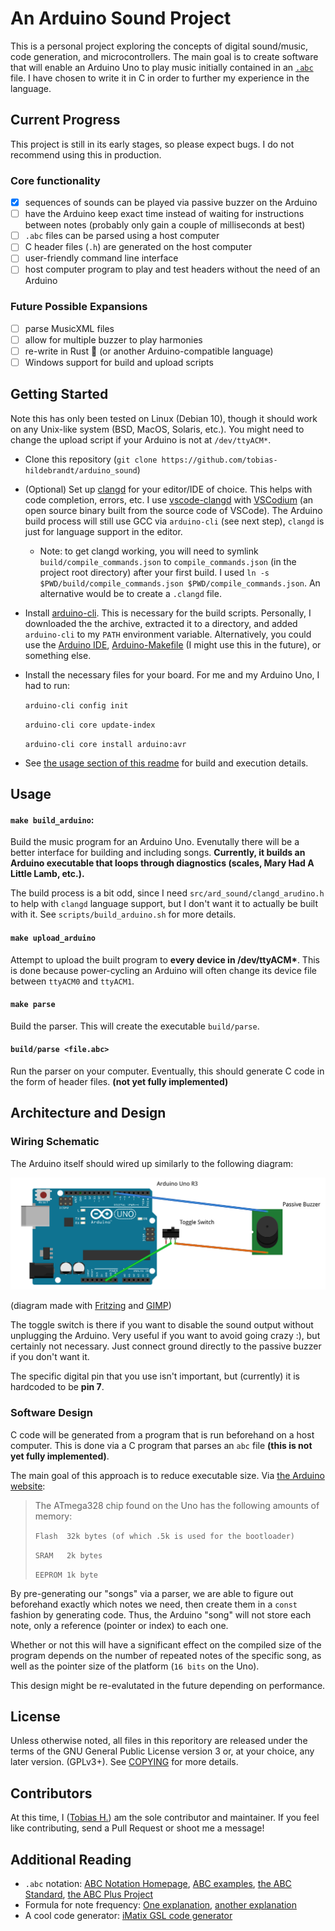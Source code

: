 # An Arduino Sound Project

This is a personal project exploring the concepts of digital sound/music, code generation, and microcontrollers. The main goal is to create software that will enable an Arduino Uno to play music initially contained in an [`.abc`](https://abcnotation.com/) file. I have chosen to write it in C in order to further my experience in the language.

## Current Progress

This project is still in its early stages, so please expect bugs. I do not recommend using this in production.

### Core functionality 

- [x] sequences of sounds can be played via passive buzzer on the Arduino
- [ ] have the Arduino keep exact time instead of waiting for instructions between notes (probably only gain a couple of milliseconds at best)
- [ ] `.abc` files can be parsed using a host computer
- [ ] C header files (`.h`) are generated on the host computer
- [ ] user-friendly command line interface
- [ ] host computer program to play and test headers without the need of an Arduino

### Future Possible Expansions

- [ ] parse MusicXML files
- [ ] allow for multiple buzzer to play harmonies
- [ ] re-write in Rust 🦀 (or another Arduino-compatible language)
- [ ] Windows support for build and upload scripts

## Getting Started

Note this has only been tested on Linux (Debian 10), though it should work on any Unix-like system (BSD, MacOS, Solaris, etc.). You might need to change the upload script if your Arduino is not at `/dev/ttyACM*`.

- Clone this repository (`git clone https://github.com/tobias-hildebrandt/arduino_sound`)
- (Optional) Set up [clangd](https://clangd.llvm.org/) for your editor/IDE of choice. This helps with code completion, errors, etc. I use [vscode-clangd](https://github.com/clangd/vscode-clangd) with [VSCodium](https://vscodium.com/) (an open source binary built from the source code of VSCode). The Arduino build process will still use GCC via `arduino-cli` (see next step), `clangd` is just for language support in the editor.
  - Note: to get clangd working, you will need to symlink `build/compile_commands.json` to `compile_commands.json` (in the project root directory) after your first build. I used `ln -s $PWD/build/compile_commands.json $PWD/compile_commands.json`. An alternative would be to create a `.clangd` file.
- Install [arduino-cli](https://arduino.github.io/arduino-cli/0.19/installation/). This is necessary for the build scripts. Personally, I downloaded the the archive, extracted it to a directory, and added `arduino-cli` to my `PATH` environment variable. Alternatively, you could use the [Arduino IDE](https://www.arduino.cc/en/software), [Arduino-Makefile](https://github.com/sudar/Arduino-Makefile) (I might use this in the future), or something else.
- Install the necessary files for your board. For me and my Arduino Uno, I had to run:

   `arduino-cli config init`

   `arduino-cli core update-index`

   `arduino-cli core install arduino:avr`
- See [the usage section of this readme](#usage) for build and execution details.

## Usage

#### `make build_arduino`: 

Build the music program for an Arduino Uno. Evenutally there will be a better interface for building and including songs. **Currently, it builds an Arduino executable that loops through diagnostics (scales, Mary Had A Little Lamb, etc.).** 

The build process is a bit odd, since I need `src/ard_sound/clangd_arudino.h` to help with `clangd` language support, but I don't want it to actually be built with it. See `scripts/build_arduino.sh` for more details.

#### `make upload_arduino` 

Attempt to upload the built program to **every device in /dev/ttyACM\***. This is done because power-cycling an Arduino will often change its device file between `ttyACM0` and `ttyACM1`.  

#### `make parse`

Build the parser. This will create the executable `build/parse`.

#### `build/parse <file.abc>`

Run the parser on your computer. Eventually, this should generate C code in the form of header files. **(not yet fully implemented)**

## Architecture and Design

### Wiring Schematic
The Arduino itself should wired up similarly to the following diagram:

![Wiring Diagram](/misc/wiring/wiring_diagram.png)

(diagram made with [Fritzing](https://fritzing.org/) and [GIMP](https://www.gimp.org/))

The toggle switch is there if you want to disable the sound output without unplugging the Arduino. Very useful if you want to avoid going crazy :), but certainly not necessary. Just connect ground directly to the passive buzzer if you don't want it.

The specific digital pin that you use isn't important, but (currently) it is hardcoded to be **pin 7**.

### Software Design

C code will be generated from a program that is run beforehand on a host computer. This is done via a C program that parses an `abc` file **(this is not yet fully implemented)**. 

The main goal of this approach is to reduce executable size. Via [the Arduino website](https://www.arduino.cc/en/pmwiki.php?n=Tutorial/Memory): 

> The ATmega328 chip found on the Uno has the following amounts of memory:
> 
> `Flash  32k bytes (of which .5k is used for the bootloader)`
> 
> `SRAM   2k bytes`
> 
> `EEPROM 1k byte`

By pre-generating our "songs" via a parser, we are able to figure out beforehand exactly which notes we need, then create them in a `const` fashion by generating code. Thus, the Arduino "song" will not store each note, only a reference (pointer or index) to each one.

Whether or not this will have a significant effect on the compiled size of the program depends on the number of repeated notes of the specific song, as well as the pointer size of the platform (`16 bits` on the Uno).

This design might be re-evalutated in the future depending on performance.

## License

Unless otherwise noted, all files in this reporitory are released under the terms of the GNU General Public License version 3 or, at your choice, any later version. (GPLv3+). See [COPYING](COPYING) for more details.

## Contributors

At this time, I ([Tobias H.](https://github.com/tobias-hildebrandt)) am the sole contributor and maintainer. If you feel like contributing, send a Pull Request or shoot me a message!

## Additional Reading

- `.abc` notation: [ABC Notation Homepage](https://abcnotation.com/), [ABC examples](https://abcnotation.com/examples), [the ABC Standard](https://abcnotation.com/wiki/abc:standard:v2.1), [the ABC Plus Project](http://abcplus.sourceforge.net/)
- Formula for note frequency: [One explanation](https://pages.mtu.edu/~suits/NoteFreqCalcs.html), [another explanation](https://en.wikipedia.org/wiki/Piano_key_frequencies)
- A cool code generator: [iMatix GSL code generator](https://github.com/imatix/gsl)

